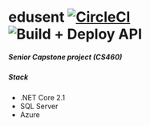 # edusent  [![CircleCI](https://circleci.com/gh/jeremii/edusent.svg?style=svg)](https://circleci.com/gh/jeremii/edusent) ![Build + Deploy API](https://github.com/jeremii/edusent/workflows/Build%20+%20Deploy%20API/badge.svg)
##### Senior Capstone project (CS460)


##### Stack
- .NET Core 2.1
- SQL Server
- Azure

